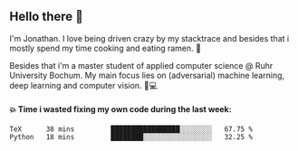 ## Hello there 👋

I'm Jonathan. I love being driven crazy by my stacktrace and besides that i mostly spend my time cooking and eating ramen. 🍜

Besides that i'm a master student of applied computer science @ Ruhr University Bochum. 
My main focus lies on (adversarial) machine learning, deep learning and computer vision. 🔬💻

#### 💥 Time i wasted fixing my own code during the last week:

<!--START_SECTION:waka-->

```text
TeX      38 mins         █████████████████░░░░░░░░   67.75 %
Python   18 mins         ████████░░░░░░░░░░░░░░░░░   32.25 %
```

<!--END_SECTION:waka-->
